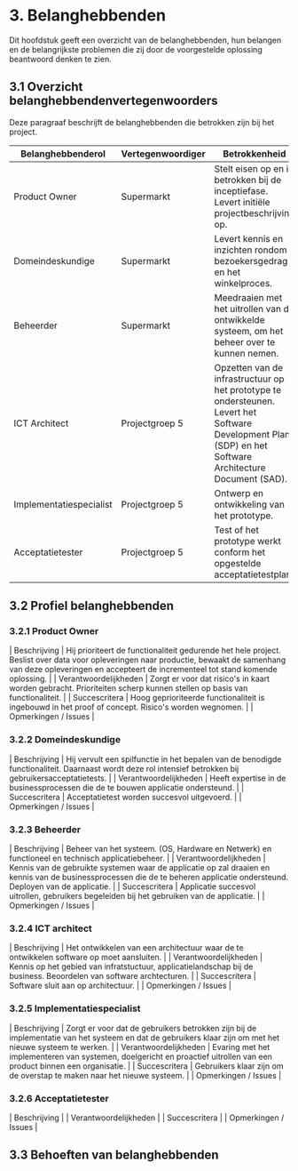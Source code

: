 # 3. Belanghebbenden

Dit hoofdstuk geeft een overzicht van de belanghebbenden, hun belangen en de belangrijkste problemen die zij door de voorgestelde oplossing beantwoord denken te zien.

## 3.1 Overzicht belanghebbendenvertegenwoorders

Deze paragraaf beschrijft de belanghebbenden die betrokken zijn bij het project.

| Belanghebbenderol       | Vertegenwoordiger | Betrokkenheid                                                                                                                                            |
|-------------------------|-------------------|----------------------------------------------------------------------------------------------------------------------------------------------------------|
| Product Owner           | Supermarkt        | Stelt eisen op en is betrokken bij de inceptiefase. Levert initiële projectbeschrijving op.                                                         |
| Domeindeskundige        | Supermarkt        | Levert kennis en inzichten rondom bezoekersgedrag en het winkelproces.                                                                                   |
| Beheerder               | Supermarkt        | Meedraaien met het uitrollen van de ontwikkelde systeem, om het beheer over te kunnen nemen.                                                             |
| ICT Architect           | Projectgroep 5    | Opzetten van de infrastructuur op het prototype te ondersteunen. Levert het Software Development Plan (SDP) en het Software Architecture Document (SAD). |
| Implementatiespecialist | Projectgroep 5    | Ontwerp en ontwikkeling van het prototype.                                                                                                               |
| Acceptatietester        | Projectgroep 5    | Test of het prototype werkt conform het opgestelde acceptatietestplan.                                                                                   |

## 3.2 Profiel belanghebbenden

### 3.2.1 Product Owner

| Beschrijving | Hij prioriteert de functionaliteit gedurende het hele project. Beslist over data voor opleveringen naar productie, bewaakt de samenhang van deze opleveringen en accepteert de incrementeel tot stand komende oplossing. |
| Verantwoordelijkheden | Zorgt er voor dat risico's in kaart worden gebracht. Prioriteiten scherp kunnen stellen op basis van functionaliteit. |
| Succescritera | Hoog geprioriteerde functionaliteit is ingebouwd in het proof of concept. Risico's worden wegnomen. |
| Opmerkingen / Issues |

### 3.2.2 Domeindeskundige

| Beschrijving | Hij vervult een spilfunctie in het bepalen van de benodigde functionaliteit. Daarnaast wordt deze rol intensief betrokken bij gebruikersacceptatietests. |
| Verantwoordelijkheden | Heeft expertise in de businessprocessen die de te bouwen applicatie ondersteund. |
| Succescritera | Acceptatietest worden succesvol uitgevoerd. |
| Opmerkingen / Issues | 

### 3.2.3 Beheerder

| Beschrijving | Beheer van het systeem. (OS, Hardware en Netwerk) en functioneel en technisch applicatiebeheer. |
| Verantwoordelijkheden | Kennis van de gebruikte systemen waar de applicatie op zal draaien en kennis van de businessprocessen die de te beheren applicatie ondersteund. Deployen van de applicatie. |
| Succescritera | Applicatie succesvol uitrollen, gebruikers begeleiden bij het gebruiken van de applicatie. |
| Opmerkingen / Issues | 

### 3.2.4 ICT architect

| Beschrijving | Het ontwikkelen van een architectuur waar de te ontwikkelen software op moet aansluiten. |
| Verantwoordelijkheden | Kennis op het gebied van infratstuctuur, applicatielandschap bij de business. Beoordelen van software archtecturen. |
| Succescritera | Software sluit aan op architectuur. |
| Opmerkingen / Issues | 

### 3.2.5 Implementatiespecialist

| Beschrijving | Zorgt er voor dat de gebruikers betrokken zijn bij de implementatie van het systeem en dat de gebruikers klaar zijn om met het nieuwe systeem te werken. |
| Verantwoordelijkheden | Evaring met het implementeren van systemen, doelgericht en proactief uitrollen van een product binnen een organisatie. |
| Succescritera | Gebruikers klaar zijn om de overstap te maken naar het nieuwe systeem. |
| Opmerkingen / Issues | 

### 3.2.6 Acceptatietester

| Beschrijving | 
| Verantwoordelijkheden | 
| Succescritera | 
| Opmerkingen / Issues | 



## 3.3 Behoeften van belanghebbenden
